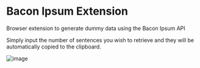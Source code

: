 # Bacon Ipsum Extension
Browser extension to generate dummy data using the Bacon Ipsum API

Simply input the number of sentences you wish to retrieve and they will be automatically copied to the clipboard.

![image](https://user-images.githubusercontent.com/80159413/218258566-cbe4e469-0516-4eab-855b-8ea772381b44.png)
